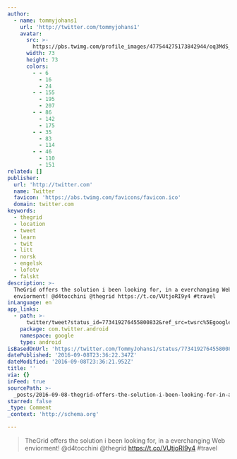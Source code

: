 ```yaml
---
author:
  - name: tommyjohans1
    url: 'http://twitter.com/tommyjohans1'
    avatar:
      src: >-
        https://pbs.twimg.com/profile_images/477544275173842944/oq3MdS_k_bigger.jpeg
      width: 73
      height: 73
      colors:
        - - 6
          - 16
          - 24
        - - 155
          - 195
          - 207
        - - 86
          - 142
          - 175
        - - 35
          - 83
          - 114
        - - 46
          - 110
          - 151
related: []
publisher:
  url: 'http://twitter.com'
  name: Twitter
  favicon: 'https://abs.twimg.com/favicons/favicon.ico'
  domain: twitter.com
keywords:
  - thegrid
  - location
  - tweet
  - learn
  - twit
  - litt
  - norsk
  - engelsk
  - lofotv
  - falskt
description: >-
  TheGrid offers the solution i been looking for, in a everchanging Web
  enviorment! @d4tocchini @thegrid https://t.co/VUtjoRI9y4 #travel
inLanguage: en
app_links:
  - path: >-
      twitter/tweet?status_id=773419276455800832&ref_src=twsrc%5Egoogle%7Ctwcamp%5Eandroidseo%7Ctwgr%5Estatus%7Ctwterm%5E773419276455800832
    package: com.twitter.android
    namespace: google
    type: android
isBasedOnUrl: 'https://twitter.com/TommyJohans1/status/773419276455800832'
datePublished: '2016-09-08T23:36:22.347Z'
dateModified: '2016-09-08T23:36:21.952Z'
title: ''
via: {}
inFeed: true
sourcePath: >-
  _posts/2016-09-08-thegrid-offers-the-solution-i-been-looking-for-in-a-evercha.md
starred: false
_type: Comment
_context: 'http://schema.org'

---
```

> TheGrid offers the solution i been looking for, in a everchanging Web enviorment! @d4tocchini @thegrid https://t.co/VUtjoRI9y4 \#travel